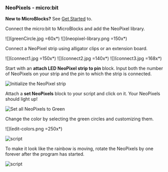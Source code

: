### NeoPixels - micro:bit

**New to MicroBlocks?** See [Get Started](https://microblocks.fun/get-started) to.

Connect the micro:bit to MicroBlocks and add the NeoPixel library.

![](greenCircle.jpg =60x*) ![](neopixel-library.png =150x*)

Connect a NeoPixel strip using alligator clips or an extension board.

![](connect1.jpg =150x*) ![](connect2.jpg =140x*) ![](connect3.jpg =168x*)

Start with an **attach LED NeoPixel strip to pin** block.
Input both the number of NeoPixels on your strip and the pin to which the strip is connected.

![Initialize the NeoPixel strip](attach-neopixels.png)

Attach a **set NeoPixels** block to your script and click on it. Your NeoPixels should light up!

![Set all NeoPixels to Green](set-all-neopixels.png)

Change the color by selecting the green circles and customizing them.

![](edit-colors.png =250x*)

![script](set-neopixels.png)

To make it look like the rainbow is moving, rotate the NeoPixels by one forever after the program has started.

![script](moving-rainbow.png)
